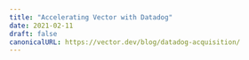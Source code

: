 ```yaml
---
title: "Accelerating Vector with Datadog"
date: 2021-02-11
draft: false
canonicalURL: https://vector.dev/blog/datadog-acquisition/
---
```


